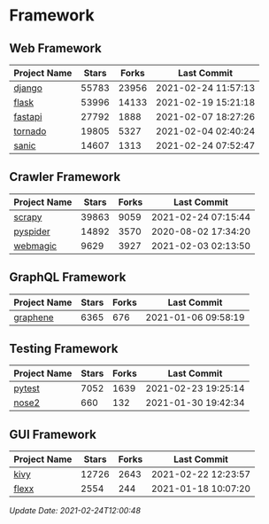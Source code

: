 # Framework

## Web Framework
| Project Name | Stars | Forks | Last Commit |
| ------------ | ----- | ----- | ----------- |
| [django](https://github.com/django/django) | 55783 | 23956 | 2021-02-24 11:57:13 |
| [flask](https://github.com/pallets/flask) | 53996 | 14133 | 2021-02-19 15:21:18 |
| [fastapi](https://github.com/tiangolo/fastapi) | 27792 | 1888 | 2021-02-07 18:27:26 |
| [tornado](https://github.com/tornadoweb/tornado) | 19805 | 5327 | 2021-02-04 02:40:24 |
| [sanic](https://github.com/sanic-org/sanic) | 14607 | 1313 | 2021-02-24 07:52:47 |

## Crawler Framework
| Project Name | Stars | Forks | Last Commit |
| ------------ | ----- | ----- | ----------- |
| [scrapy](https://github.com/scrapy/scrapy) | 39863 | 9059 | 2021-02-24 07:15:44 |
| [pyspider](https://github.com/binux/pyspider) | 14892 | 3570 | 2020-08-02 17:34:20 |
| [webmagic](https://github.com/code4craft/webmagic) | 9629 | 3927 | 2021-02-03 02:13:50 |

## GraphQL Framework
| Project Name | Stars | Forks | Last Commit |
| ------------ | ----- | ----- | ----------- |
| [graphene](https://github.com/graphql-python/graphene) | 6365 | 676 | 2021-01-06 09:58:19 |

## Testing Framework
| Project Name | Stars | Forks | Last Commit |
| ------------ | ----- | ----- | ----------- |
| [pytest](https://github.com/pytest-dev/pytest) | 7052 | 1639 | 2021-02-23 19:25:14 |
| [nose2](https://github.com/nose-devs/nose2) | 660 | 132 | 2021-01-30 19:42:34 |

## GUI Framework
| Project Name | Stars | Forks | Last Commit |
| ------------ | ----- | ----- | ----------- |
| [kivy](https://github.com/kivy/kivy) | 12726 | 2643 | 2021-02-22 12:23:57 |
| [flexx](https://github.com/flexxui/flexx) | 2554 | 244 | 2021-01-18 10:07:20 |

*Update Date: 2021-02-24T12:00:48*